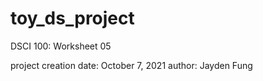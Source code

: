 # toy_ds_project
DSCI 100: Worksheet 05

project creation date: October 7, 2021
author: Jayden Fung
